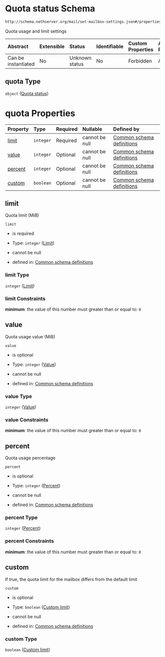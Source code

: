 # Quota status Schema

```txt
http://schema.nethserver.org/mail/set-mailbox-settings.json#/properties/quota
```

Quota usage and limit settings

| Abstract            | Extensible | Status         | Identifiable | Custom Properties | Additional Properties | Access Restrictions | Defined In                                                                           |
| :------------------ | :--------- | :------------- | :----------- | :---------------- | :-------------------- | :------------------ | :----------------------------------------------------------------------------------- |
| Can be instantiated | No         | Unknown status | No           | Forbidden         | Allowed               | none                | [set-mailbox-settings.json\*](mail/set-mailbox-settings.json "open original schema") |

## quota Type

`object` ([Quota status](mail-defs-quota-status.md))

# quota Properties

| Property            | Type      | Required | Nullable       | Defined by                                                                                                                                                    |
| :------------------ | :-------- | :------- | :------------- | :------------------------------------------------------------------------------------------------------------------------------------------------------------ |
| [limit](#limit)     | `integer` | Required | cannot be null | [Common schema definitions](mail-defs-quota-status-properties-limit.md "http://schema.nethserver.org/mail.json#/$defs/quota-status/properties/limit")         |
| [value](#value)     | `integer` | Optional | cannot be null | [Common schema definitions](mail-defs-quota-status-properties-value.md "http://schema.nethserver.org/mail.json#/$defs/quota-status/properties/value")         |
| [percent](#percent) | `integer` | Optional | cannot be null | [Common schema definitions](mail-defs-quota-status-properties-percent.md "http://schema.nethserver.org/mail.json#/$defs/quota-status/properties/percent")     |
| [custom](#custom)   | `boolean` | Optional | cannot be null | [Common schema definitions](mail-defs-quota-status-properties-custom-limit.md "http://schema.nethserver.org/mail.json#/$defs/quota-status/properties/custom") |

## limit

Quota limit (MiB)

`limit`

* is required

* Type: `integer` ([Limit](mail-defs-quota-status-properties-limit.md))

* cannot be null

* defined in: [Common schema definitions](mail-defs-quota-status-properties-limit.md "http://schema.nethserver.org/mail.json#/$defs/quota-status/properties/limit")

### limit Type

`integer` ([Limit](mail-defs-quota-status-properties-limit.md))

### limit Constraints

**minimum**: the value of this number must greater than or equal to: `0`

## value

Quota usage value (MiB)

`value`

* is optional

* Type: `integer` ([Value](mail-defs-quota-status-properties-value.md))

* cannot be null

* defined in: [Common schema definitions](mail-defs-quota-status-properties-value.md "http://schema.nethserver.org/mail.json#/$defs/quota-status/properties/value")

### value Type

`integer` ([Value](mail-defs-quota-status-properties-value.md))

### value Constraints

**minimum**: the value of this number must greater than or equal to: `0`

## percent

Quota usage percentage

`percent`

* is optional

* Type: `integer` ([Percent](mail-defs-quota-status-properties-percent.md))

* cannot be null

* defined in: [Common schema definitions](mail-defs-quota-status-properties-percent.md "http://schema.nethserver.org/mail.json#/$defs/quota-status/properties/percent")

### percent Type

`integer` ([Percent](mail-defs-quota-status-properties-percent.md))

### percent Constraints

**minimum**: the value of this number must greater than or equal to: `0`

## custom

If true, the quota limit for the mailbox differs from the default limit

`custom`

* is optional

* Type: `boolean` ([Custom limit](mail-defs-quota-status-properties-custom-limit.md))

* cannot be null

* defined in: [Common schema definitions](mail-defs-quota-status-properties-custom-limit.md "http://schema.nethserver.org/mail.json#/$defs/quota-status/properties/custom")

### custom Type

`boolean` ([Custom limit](mail-defs-quota-status-properties-custom-limit.md))

